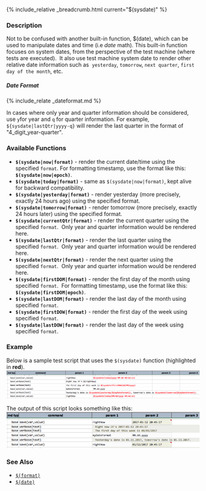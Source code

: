 {% include_relative _breadcrumb.html current="$(sysdate)" %}


### Description
Not to be confused with another built-in function, $(date), which can be used to manipulate dates and time 
(i.e _date_ math).  This built-in function focuses on system dates, from the perspective of the test machine 
(where tests are executed).  It also use test machine system date to render other relative date information such as 
`yesterday`, `tomorrow`, `next quarter`, `first day of the month`, etc.  

##### Date Format
{% include_relate _dateformat.md %}

In cases where only year and quarter information should be considered, use `y`for year and `q` for quarter information. 
For example, `${sysdate|lastQtr|yyyy-q}` will render the last quarter in the format of "4_digit_year-quarter".


### Available Functions
- **`$(sysdate|now|format)`** \- render the current date/time using the specified `format`. For formatting timestamp,
  use the format like this: **`$(sysdate|now|epoch)`**.
- **`$(sysdate|today|format)`** \- same as `$(sysdate|now|format)`, kept alive for backward compatibility.
- **`$(sysdate|yesterday|format)`** \- render yesterday (more precisely, exactly 24 hours ago) using the specified 
  format.
- **`$(sysdate|tomorrow|format)`** \- render tomorrow (more precisely, exactly 24 hours later) using the specified 
  format.  
- **`$(sysdate|currentQtr|format)`** \- render the current quarter using the specified `format`.  Only year and quarter 
  information would be rendered here.
- **`$(sysdate|lastQtr|format)`** \- render the last quarter using the specified `format`.  Only year and quarter 
  information would be rendered here.
- **`$(sysdate|nextQtr|format)`** \- render the next quarter using the specified `format`.  Only year and quarter 
  information would be rendered here.  
- **`$(sysdate|firstDOM|format)`** \- render the first day of the month using specified `format`.  For formatting
  timestamp, use the format like this: **`$(sysdate|firstDOM|epoch)`**.
- **`$(sysdate|lastDOM|format)`** \- render the last day of the month using specified `format`.  
- **`$(sysdate|firstDOW|format)`** \- render the first day of the week using specified `format`. 
- **`$(sysdate|lastDOW|format)`** \- render the last day of the week using specified `format`. 


### Example
Below is a sample test script that uses the `$(sysdate)` function (highlighted in **red**).<br/>
![script](image/$(sysdate)_01.png)

The output of this script looks something like this:<br/>
![output](image/$(sysdate)_02.png)


### See Also
- [`$(format)`]($(format)) 
- [`$(date)`]($(date))
